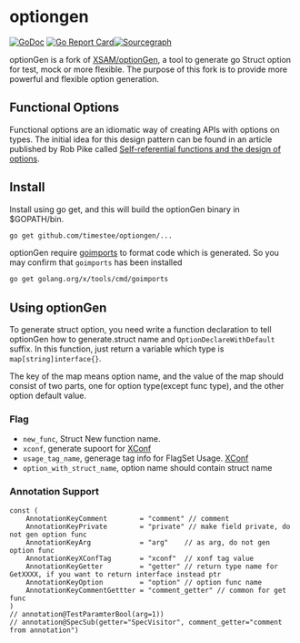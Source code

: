 # optiongen
[![GoDoc](https://godoc.org/github.com/timestee/optiongen?status.svg)](https://godoc.org/github.com/timestee/optiongen)
[![Go Report Card](https://goreportcard.com/badge/github.com/timestee/optiongen)](https://goreportcard.com/report/github.com/timestee/optiongen)[![Sourcegraph](https://sourcegraph.com/github.com/timestee/optiongen/-/badge.svg)](https://sourcegraph.com/github.com/timestee/optiongen?badge)



optionGen is a fork of [XSAM/optionGen](https://github.com/XSAM/optionGen), a tool to generate go Struct option for test, mock or more flexible. The purpose of this fork is to provide more powerful and flexible option generation. 

## Functional Options
Functional options are an idiomatic way of creating APIs with options on types. The initial idea for this design pattern can be found in an article published by Rob Pike called [Self-referential functions and the design of options](https://commandcenter.blogspot.com/2014/01/self-referential-functions-and-design.html).

## Install
Install using go get, and this will build the optionGen binary in $GOPATH/bin.
```bash
go get github.com/timestee/optiongen/...
```

optionGen require [goimports](https://godoc.org/golang.org/x/tools/cmd/goimports) to format code which is generated. So you may confirm that `goimports` has been installed

```bash
go get golang.org/x/tools/cmd/goimports
```

## Using optionGen
To generate struct option, you need write a function declaration to tell optionGen how to generate.struct name and `OptionDeclareWithDefault` suffix. In this function, just return a variable which type is `map[string]interface{}`.

The key of the map means option name, and the value of the map should consist of two parts, one for option type(except func type), and the other option default value.

### Flag
- `new_func`, Struct New function name.
- `xconf`, generate supoort for [XConf](https://github.com/sandwich-go/xconf)
- `usage_tag_name`, generage tag info for FlagSet Usage. [XConf](https://github.com/sandwich-go/xconf)
- `option_with_struct_name`, option name should contain struct name

### Annotation Support
```golang
const (
	AnnotationKeyComment        = "comment" // comment 
	AnnotationKeyPrivate        = "private" // make field private, do not gen option func
	AnnotationKeyArg            = "arg"    // as arg, do not gen option func
	AnnotationKeyXConfTag       = "xconf"  // xonf tag value
	AnnotationKeyGetter         = "getter" // return type name for GetXXXX, if you want to return interface instead ptr
	AnnotationKeyOption         = "option" // option func name
	AnnotationKeyCommentGettter = "comment_getter" // common for get func
)
// annotation@TestParamterBool(arg=1))
// annotation@SpecSub(getter="SpecVisitor", comment_getter="comment from annotation")
```
